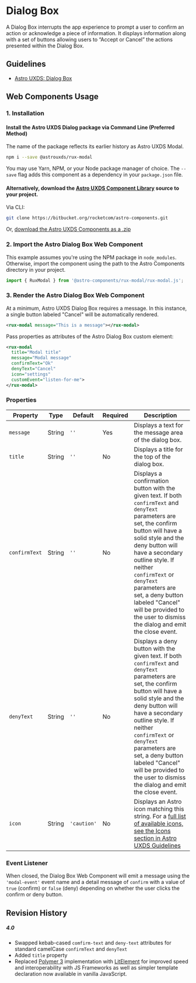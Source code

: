 # Dialog Box

A Dialog Box interrupts the app experience to prompt a user to confirm an action or acknowledge a piece of information. It displays information along with a set of buttons allowing users to “Accept or Cancel” the actions presented within the Dialog Box.

## Guidelines

- [Astro UXDS: Dialog Box](https://astrouxds.com/ui-components/dialog-box)

## Web Components Usage

### 1. Installation

#### Install the Astro UXDS Dialog package via Command Line (Preferred Method)

The name of the package reflects its earlier history as Astro UXDS Modal.

```sh
npm i --save @astrouxds/rux-modal
```

You may use Yarn, NPM, or your Node package manager of choice. The `--save` flag adds this component as a dependency in your `package.json` file.

#### **Alternatively**, download the [Astro UXDS Component Library](https://bitbucket.org/rocketcom/astro-components/src/master/) source to your project.

Via CLI:

```sh
git clone https://bitbucket.org/rocketcom/astro-components.git
```

Or, [download the Astro UXDS Components as a .zip](https://bitbucket.org/rocketcom/astro-components/get/master.zip)

### 2. Import the Astro Dialog Box Web Component

This example assumes you're using the NPM package in `node_modules`. Otherwise, import the component using the path to the Astro Components directory in your project.

```javascript
import { RuxModal } from '@astro-components/rux-modal/rux-modal.js';
```

### 3. Render the Astro Dialog Box Web Component

At a minimum, Astro UXDS Dialog Box requires a message. In this instance, a single button labeled "Cancel" will be automatically rendered.

```xml
<rux-modal message="This is a message"></rux-modal>
```

Pass properties as attributes of the Astro Dialog Box custom element:

```xml
<rux-modal
  title="Modal title"
  message="Modal message"
  confirmText="Ok"
  denyText="Cancel"
  icon="settings"
  customEvent="listen-for-me">
</rux-modal>
```

### Properties

| Property      | Type   | Default     | Required | Description                                                                                                                                                                                                                                                                                                                                                                             |
| ------------- | ------ | ----------- | -------- | --------------------------------------------------------------------------------------------------------------------------------------------------------------------------------------------------------------------------------------------------------------------------------------------------------------------------------------------------------------------------------------- |
| `message`     | String | `''`        | Yes      | Displays a text for the message area of the dialog box.                                                                                                                                                                                                                                                                                                                                 |
| `title`       | String | `''`        | No       | Displays a title for the top of the dialog box.                                                                                                                                                                                                                                                                                                                                         |
| `confirmText` | String | `''`        | No       | Displays a confirmation button with the given text. If both `confirmText` and `denyText` parameters are set, the confirm button will have a solid style and the deny button will have a secondary outline style. If neither `confirmText` or `denyText` parameters are set, a deny button labeled "Cancel" will be provided to the user to dismiss the dialog and emit the close event. |
| `denyText`    | String | `''`        | No       | Displays a deny button with the given text. If both `confirmText` and `denyText` parameters are set, the confirm button will have a solid style and the deny button will have a secondary outline style. If neither `confirmText` or `denyText` parameters are set, a deny button labeled "Cancel" will be provided to the user to dismiss the dialog and emit the close event.         |
| `icon`        | String | `'caution'` | No       | Displays an Astro icon matching this string. For a [full list of available icons, see the Icons section in Astro UXDS Guidelines](https://astrouxds.com/ui-components/icons-and-symbols)                                                                                                                                                                                                |

### Event Listener

When closed, the Dialog Box Web Component will emit a message using the `'modal-event'` event name and a detail message of `confirm` with a value of `true` (confirm) or `false` (deny) depending on whether the user clicks the confirm or deny button.

## Revision History

##### **4.0**

- Swapped kebab-cased `comfirm-text` and `deny-text` attributes for standard camelCase `confirmText` and `denyText`
- Added `title` property
- Replaced [Polymer 3](https://www.polymer-project.org) implementation with [LitElement](https://lit-element.polymer-project.org/) for improved speed and interoperability with JS Frameworks as well as simpler template declaration now available in vanilla JavaScript.
